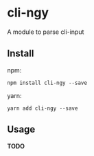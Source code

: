 # cli-ngy

A module to parse cli-input

## Install

npm:

```shell
npm install cli-ngy --save
```
yarn:

```shell
yarn add cli-ngy --save
```

## Usage

__TODO__
